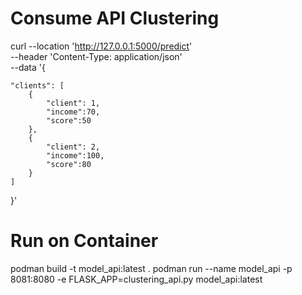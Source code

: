 # Consume API Clustering #
curl --location 'http://127.0.0.1:5000/predict' \
--header 'Content-Type: application/json' \
--data '{

    "clients": [
        {
            "client": 1,
            "income":70,
            "score":50
        },
        {
            "client": 2,
            "income":100,
            "score":80
        }
    ]
}'

# Run on Container #
podman build -t model_api:latest .
podman run --name model_api -p 8081:8080 -e FLASK_APP=clustering_api.py model_api:latest